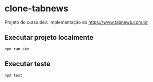 # clone-tabnews

Projeto do curso.dev: Implementação do <https://www.tabnews.com.br>

## Executar projeto localmente

`npm run dev`

## Executar teste

`npm test`
